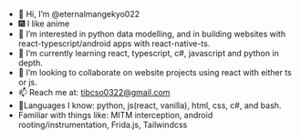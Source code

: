- 👋 Hi, I’m @eternalmangekyo022
- 🎆 I like anime
- 👀 I’m interested in python data modelling, and in building websites with react-typescript/android apps with react-native-ts.
- 🌱 I’m currently learning react, typescript, c#, javascript and python in depth.
- 💞️ I’m looking to collaborate on website projects using react with either ts or js.
- 📫 Reach me at: tibcso0322@gmail.com
- 🧨Languages I know: python, js(react, vanilla), html, css, c#, and bash.
- Familiar with things like: MITM interception, android rooting/instrumentation, Frida.js, Tailwindcss
